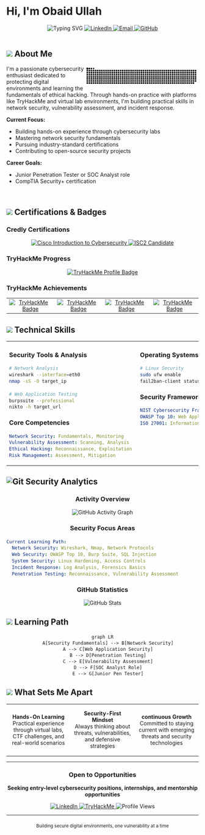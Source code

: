 # Hi, I'm Obaid Ullah

<div align="center">

<picture>
  <source media="(prefers-color-scheme: dark)" srcset="https://readme-typing-svg.demolab.com?font=Fira+Code&size=18&duration=3000&pause=1000&color=FF6B6B&background=00000000&center=true&vCenter=true&width=450&lines=Junior+Cybersecurity+Enthusiast;Network+Defense+Explorer;Ethical+Hacking+Learner">
  <source media="(prefers-color-scheme: light)" srcset="https://readme-typing-svg.demolab.com?font=Fira+Code&size=18&duration=3000&pause=1000&color=DC2626&background=00000000&center=true&vCenter=true&width=450&lines=Junior+Cybersecurity+Enthusiast;Network+Defense+Explorer;Ethical+Hacking+Learner">
  <img src="https://readme-typing-svg.demolab.com?font=Fira+Code&size=18&duration=3000&pause=1000&color=FF6B6B&background=00000000&center=true&vCenter=true&width=450&lines=Junior+Cybersecurity+Enthusiast;Network+Defense+Explorer;Ethical+Hacking+Learner" alt="Typing SVG" />
</picture>

<a href="https://linkedin.com/in/obaidullah-tech" target="_blank">
  <img src="https://img.shields.io/badge/LinkedIn-Connect-0077B5?style=flat&logo=linkedin&logoColor=white" alt="LinkedIn">
</a>
<a href="mailto:obaid@example.com" target="_blank">
  <img src="https://img.shields.io/badge/Email-Contact-D14836?style=flat&logo=gmail&logoColor=white" alt="Email">
</a>
<a href="https://github.com/obaid-git" target="_blank">
  <img src="https://img.shields.io/badge/GitHub-Follow-181717?style=flat&logo=github&logoColor=white" alt="GitHub">
</a>

</div>

<br>

## <img src="https://media.giphy.com/media/L1R1tvI9svkIWwpVYr/giphy.gif" width="35"> About Me

<picture>
  <source media="(prefers-color-scheme: dark)" srcset="https://raw.githubusercontent.com/Platane/snk/output/github-contribution-grid-snake-dark.svg">
  <source media="(prefers-color-scheme: light)" srcset="https://raw.githubusercontent.com/Platane/snk/output/github-contribution-grid-snake.svg">
  <img align="right" alt="Snake eating contributions" width="300" src="https://raw.githubusercontent.com/Platane/snk/output/github-contribution-grid-snake-dark.svg" />
</picture>

I'm a passionate cybersecurity enthusiast dedicated to protecting digital environments and learning the fundamentals of ethical hacking. Through hands-on practice with platforms like TryHackMe and virtual lab environments, I'm building practical skills in network security, vulnerability assessment, and incident response.

**Current Focus:**
- Building hands-on experience through cybersecurity labs
- Mastering network security fundamentals
- Pursuing industry-standard certifications
- Contributing to open-source security projects

**Career Goals:**
- Junior Penetration Tester or SOC Analyst role
- CompTIA Security+ certification

<br clear="right"/>

## <img src="https://media.giphy.com/media/VgCDAzcKvsR6OM0uWg/giphy.gif" width="35"> Certifications & Badges

### Credly Certifications
<div align="center">

<a href="https://www.credly.com/badges/cisco-introduction-to-cybersecurity" target="_blank">
  <img src="https://images.credly.com/size/150x150/images/af8c6b4e-fc31-47c4-8dcb-eb7a2065dc5b/I2CS__1_.png" alt="Cisco Introduction to Cybersecurity" />
</a>
<a href="https://www.credly.com/badges/isc2-candidate" target="_blank">
  <img src="https://images.credly.com/size/150x150/images/9180921d-4a13-429e-9357-6f9706a554f0/image.png" alt="ISC2 Candidate" />
</a>

</div>

### TryHackMe Progress
<div align="center">

<a href="https://tryhackme.com/p/obaid.tryhackme" target="_blank">
  <img src="https://obaid.live/wp-content/uploads/2025/09/7e54b8469745a7b06d3d0828d8e41a12.png" alt="TryHackMe Profile Badge" width="400"/>
</a>

</div>

### TryHackMe Achievements
<div align="center">

<table>
<tr>
<td align="center" width="20%">
<a href="https://tryhackme.com/p/obaid.tryhackme" target="_blank">
<img src="https://obaid.live/wp-content/uploads/2025/09/83a187f40055de37efae5e91161213c4.png" width="120" alt="TryHackMe Badge"/>
</a>
</td>
<td align="center" width="20%">
<a href="https://tryhackme.com/p/obaid.tryhackme" target="_blank">
<img src="https://obaid.live/wp-content/uploads/2025/09/1534e8999f596c42a4edd8e256366ddb.png" width="120" alt="TryHackMe Badge"/>
</a>
</td>
<td align="center" width="20%">
<a href="https://tryhackme.com/p/obaid.tryhackme" target="_blank">
<img src="https://obaid.live/wp-content/uploads/2025/09/81126744d6583a15a1f3f764c457e8ad.png" width="120" alt="TryHackMe Badge"/>
</a>
</td>
<td align="center" width="20%">
<a href="https://tryhackme.com/p/obaid.tryhackme" target="_blank">
<img src="https://obaid.live/wp-content/uploads/2025/09/1db4c916884abdcf44bc2bd307e1a154.png" width="120" alt="TryHackMe Badge"/>
</a>
</td>
</tr>
</table>

</div>

## <img src="https://media.giphy.com/media/QssGEmpkyEOhBCb7e1/giphy.gif" width="35"> Technical Skills

<table>
<tr>
<td valign="top" width="50%">

### Security Tools & Analysis
```bash
# Network Analysis
wireshark --interface=eth0
nmap -sS -O target_ip

# Web Application Testing  
burpsuite --professional
nikto -h target_url
```

### Core Competencies
```yaml
Network Security: Fundamentals, Monitoring
Vulnerability Assessment: Scanning, Analysis  
Ethical Hacking: Reconnaissance, Exploitation
Risk Management: Assessment, Mitigation
```

</td>
<td valign="top" width="50%">

### Operating Systems
```bash
# Linux Security
sudo ufw enable
fail2ban-client status
```

### Security Frameworks
```yaml
NIST Cybersecurity Framework: Identify, Protect
OWASP Top 10: Web Application Security
ISO 27001: Information Security Management
```

</td>
</tr>
</table>

## <img src="https://media.giphy.com/media/W5eoZHPpUx9sapR0eu/giphy.gif" width="40px" alt="Git"> Security Analytics

<div align="center">

### **Activity Overview**
<picture>
  <source media="(prefers-color-scheme: dark)" srcset="https://github-readme-activity-graph.vercel.app/graph?username=obaid-git&custom_title=Security%20Learning%20Journey&bg_color=0D1117&color=FF6B6B&line=FF6B6B&point=FF6B6B&area_color=FF6B6B20&title_color=FFFFFF&area=true&hide_border=true">
  <source media="(prefers-color-scheme: light)" srcset="https://github-readme-activity-graph.vercel.app/graph?username=obaid-git&custom_title=Security%20Learning%20Journey&bg_color=FFFFFF&color=DC2626&line=DC2626&point=DC2626&area_color=FEE2E2&title_color=1F2937&area=true&hide_border=true">
  <img src="https://github-readme-activity-graph.vercel.app/graph?username=obaid-git&custom_title=Security%20Learning%20Journey&bg_color=0D1117&color=FF6B6B&line=FF6B6B&point=FF6B6B&area_color=FF6B6B20&title_color=FFFFFF&area=true&hide_border=true" alt="GitHub Activity Graph" />
</picture>

### **Security Focus Areas**
<div align="left">

```yaml
Current Learning Path:
  Network Security: Wireshark, Nmap, Network Protocols
  Web Security: OWASP Top 10, Burp Suite, SQL Injection
  System Security: Linux Hardening, Access Controls
  Incident Response: Log Analysis, Forensics Basics
  Penetration Testing: Reconnaissance, Vulnerability Assessment
```

</div>

### **GitHub Statistics**
<p align="center">
  <picture>
    <source 
      srcset="https://github-readme-stats-sigma-five.vercel.app/api?username=obaid-git&show_icons=true&theme=dark&include_all_commits=true&count_private=true&hide_border=true&bg_color=0D1117&title_color=FFFFFF&text_color=C9D1D9&icon_color=FF6B6B"
      media="(prefers-color-scheme: dark)"
    />
    <source
      srcset="https://github-readme-stats-sigma-five.vercel.app/api?username=obaid-git&show_icons=true&theme=default&include_all_commits=true&count_private=true&hide_border=true&bg_color=FFFFFF&title_color=1F2937&text_color=374151&icon_color=DC2626"
      media="(prefers-color-scheme: light)"
    />
    <img height="180em" src="https://github-readme-stats-sigma-five.vercel.app/api?username=obaid-git&show_icons=true&theme=dark&include_all_commits=true&count_private=true&hide_border=true&bg_color=0D1117&title_color=FFFFFF&text_color=C9D1D9&icon_color=FF6B6B" alt="GitHub Stats"/>
  </picture>
</p>

</div>

## <img src="https://media.giphy.com/media/LnQjpWaON8nhr21vNW/giphy.gif" width="35"> Learning Path

<div align="center">

```mermaid
graph LR
    A[Security Fundamentals] --> B[Network Security]
    A --> C[Web Application Security]
    B --> D[Penetration Testing]
    C --> E[Vulnerability Assessment]
    D --> F[SOC Analyst Role]
    E --> G[Junior Pen Tester]
```

</div>

## <img src="https://media.giphy.com/media/ZVik7pBtu9dNS/giphy.gif" width="35"> What Sets Me Apart

<table>
<tr>
<td width="33%" align="center">

**Hands-On Learning**
<br>
Practical experience through virtual labs, CTF challenges, and real-world scenarios

</td>
<td width="33%" align="center">

**Security-First Mindset**
<br>
Always thinking about threats, vulnerabilities, and defensive strategies

</td>
<td width="33%" align="center">

**continuous Growth**
<br>
Committed to staying current with emerging threats and security technologies

</td>
</tr>
</table>

---

<div align="center">

### Open to Opportunities
**Seeking entry-level cybersecurity positions, internships, and mentorship opportunities**

<a href="https://linkedin.com/in/obaidullah-tech" target="_blank">
  <img src="https://img.shields.io/badge/Professional_Network-DC2626?style=flat&logo=linkedin&logoColor=white" alt="LinkedIn">
</a>
<a href="https://tryhackme.com/p/obaid.tryhackme" target="_blank">
  <img src="https://img.shields.io/badge/Security_Practice-FF6B6B?style=flat&logo=tryhackme&logoColor=white" alt="TryHackMe">
</a>

<picture>
  <source media="(prefers-color-scheme: dark)" srcset="https://komarev.com/ghpvc/?username=obaid-git&style=flat&color=FF6B6B&label_color=0D1117">
  <source media="(prefers-color-scheme: light)" srcset="https://komarev.com/ghpvc/?username=obaid-git&style=flat&color=DC2626&label_color=FFFFFF">
  <img src="https://komarev.com/ghpvc/?username=obaid-git&style=flat&color=FF6B6B&label_color=0D1117" alt="Profile Views" />
</picture>

</div>

---

<div align="center">
<sub>Building secure digital environments, one vulnerability at a time</sub>
</div>
